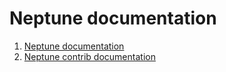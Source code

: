 # Neptune documentation

1. [Neptune documentation](https://docs.neptune.ml)
2. [Neptune contrib documentation](https://neptune-contrib.readthedocs.io)
